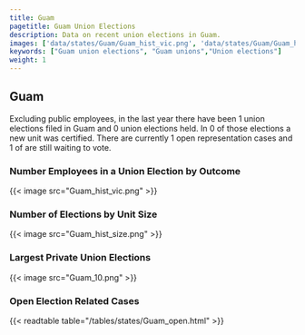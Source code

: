 ```yaml
---
title: Guam
pagetitle: Guam Union Elections
description: Data on recent union elections in Guam.
images: ['data/states/Guam/Guam_hist_vic.png', 'data/states/Guam/Guam_hist_size.png', 'data/states/Guam/Guam_10.png']
keywords: ["Guam union elections", "Guam unions","Union elections"]
weight: 1
---
```

##  Guam

Excluding public employees, in the last year there have been 1 union elections filed in Guam and 0 union elections held. In 0 of those elections a new unit was certified. There are currently 1 open representation cases and 1 of are still waiting to vote.

### Number Employees in a Union Election by Outcome
{{< image src="Guam_hist_vic.png" >}}

### Number of Elections by Unit Size
{{< image src="Guam_hist_size.png" >}}

### Largest Private Union Elections
{{< image src="Guam_10.png" >}}

### Open Election Related Cases
{{< readtable table="/tables/states/Guam_open.html" >}}

